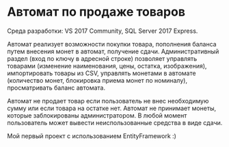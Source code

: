 # Автомат по продаже товаров
Среда разработки: VS 2017 Community, SQL Server 2017 Express.

Автомат реализует возможности покупки товара, пополнения баланса путем внесения монет в автомат, получение сдачи.
Административный раздел (вход по ключу в адресной строке) позволяет управлять товарами (изменение наименования, цены, остатка, изображения), импортировать товары из CSV, управлять монетами в автомате (количество монет, блокировка приема монет по номиналу), просматривать баланс автомата.

Автомат не продает товар если пользователь не внес необходимую сумму или если товара на остатке нет. Автомат не принимает монеты, которые заблокированы администратором. В любой момент пользователь может вывести неиспользованные средства в виде сдачи.

Мой первый проект с использованием EntityFramework :)
